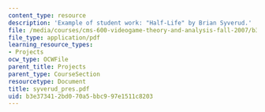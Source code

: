 ```yaml
---
content_type: resource
description: 'Example of student work: "Half-Life" by Brian Syverud.'
file: /media/courses/cms-600-videogame-theory-and-analysis-fall-2007/b3e373412bd070a5bbc997e1511c8203_syverud_pres.pdf
file_type: application/pdf
learning_resource_types:
- Projects
ocw_type: OCWFile
parent_title: Projects
parent_type: CourseSection
resourcetype: Document
title: syverud_pres.pdf
uid: b3e37341-2bd0-70a5-bbc9-97e1511c8203
---
```

